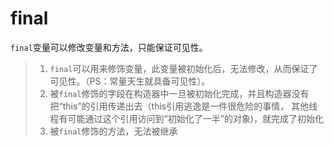 # final

`final`变量可以修改变量和方法，只能保证可见性。

> 1. `final`可以用来修饰变量，此变量被初始化后，无法修改，从而保证了可见性。（PS：常量天生就具备可见性）。
> 2. 被`final`修饰的字段在构造器中一旦被初始化完成，并且构造器没有把“this”的引用传递出去（this引用逃逸是一件很危险的事情， 其他线程有可能通过这个引用访问到“初始化了一半”的对象)，就完成了初始化
> 3. 被`final`修饰的方法，无法被继承